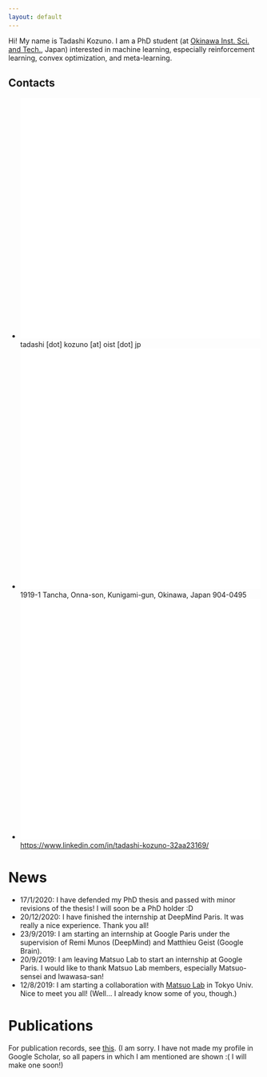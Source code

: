 ```yaml
---
layout: default
---
```


Hi! My name is Tadashi Kozuno. I am a PhD student (at [Okinawa Inst. Sci. and Tech.](https://www.oist.jp/), Japan) interested in machine learning, especially reinforcement learning, convex optimization, and meta-learning.

## Contacts
*   ![mail](./imgs/mail.png) tadashi \[dot\] kozuno \[at\] oist \[dot\] jp
*   ![mail](./imgs/pin.png) 1919-1 Tancha, Onna-son, Kunigami-gun, Okinawa, Japan 904-0495
*   ![mail](./imgs/linkedin.png) https://www.linkedin.com/in/tadashi-kozuno-32aa23169/

# News

*   17/1/2020: I have defended my PhD thesis and passed with minor revisions of the thesis! I will soon be a PhD holder :D
*   20/12/2020: I have finished the internship at DeepMind Paris. It was really a nice experience. Thank you all!
*   23/9/2019: I am starting an internship at Google Paris under the supervision of Remi Munos (DeepMind) and Matthieu Geist (Google Brain).
*   20/9/2019: I am leaving Matsuo Lab to start an internship at Google Paris. I would like to thank Matsuo Lab members, especially Matsuo-sensei and Iwawasa-san!
*   12/8/2019: I am starting a collaboration with [Matsuo Lab](https://weblab.t.u-tokyo.ac.jp/en/) in Tokyo Univ. Nice to meet you all! (Well... I already know some of you, though.)

# Publications

For publication records, see [this](https://scholar.google.com/scholar?hl=en&as_sdt=0%2C5&q=tadashi+kozuno&btnG=). (I am sorry. I have not made my profile in Google Scholar, so all papers in which I am mentioned are shown :( I will make one soon!)
